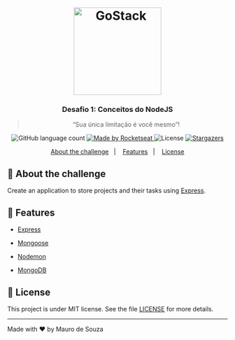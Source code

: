 <h1 align="center">
    <img alt="GoStack" src="https://rocketseat-cdn.s3-sa-east-1.amazonaws.com/bootcamp-header.png" width="200px" />
</h1>

<h3 align="center">
  Desafio 1: Conceitos do NodeJS
</h3>

<blockquote align="center">“Sua única limitação é você mesmo”!</blockquote>

<p align="center">
  <img alt="GitHub language count" src="https://img.shields.io/github/languages/count/rocketseat/bootcamp-gostack-desafio-01?color=%2304D361">

  <a href="https://rocketseat.com.br">
    <img alt="Made by Rocketseat" src="https://img.shields.io/badge/made%20by-Rocketseat-%2304D361">
  </a>

  <img alt="License" src="https://img.shields.io/badge/license-MIT-%2304D361">

  <a href="https://github.com/Rocketseat/bootcamp-gostack-desafio-01/stargazers">
    <img alt="Stargazers" src="https://img.shields.io/github/stars/rocketseat/bootcamp-gostack-desafio-01?style=social">
  </a>
</p>

<p align="center">
  <a href="#rocket-About-the-challenge">About the challenge</a>&nbsp;&nbsp;&nbsp;|&nbsp;&nbsp;&nbsp;
  <a href="#tada-Features" >Features</a>&nbsp;&nbsp;&nbsp;|&nbsp;&nbsp;&nbsp;
  <a href="#memo-License">License</a>
</p>

## :rocket: About the challenge

Create an application to store projects and their tasks using [Express](https://expressjs.com/pt-br/).

## :tada: Features

- [Express](https://expressjs.com/pt-br/)

- [Mongoose](https://mongoosejs.com)

- [Nodemon](https://www.npmjs.com/package/nodemon)

- [MongoDB](https://www.mongodb.com)

## :memo: License

This project is under MIT license. See the file [LICENSE](LICENSE.md) for more details.

---

Made with :heart: by Mauro de Souza 
